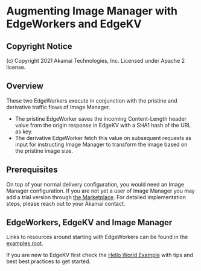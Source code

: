 # Augmenting Image Manager with EdgeWorkers and EdgeKV

## Copyright Notice
(c) Copyright 2021 Akamai Technologies, Inc. Licensed under Apache 2 license.

## Overview
These two EdgeWorkers execute in conjunction with the pristine and derivative traffic flows of Image Manager.

- The pristine EdgeWorker saves the incoming Content-Length header value from the origin response in EdgeKV with a SHA1 hash of the URL as key.
- The derivative EdgeWorker fetch this value on subsequent requests as input for instructing Image Manager to transform the image based on the pristine image size.

## Prerequisites
On top of your normal delivery configuration, you would need an Image Manager configuration. If you are not yet a user of Image Manager you may add a trial version through [the Marketplace](https://control.akamai.com/apps/marketplace-ui/#/home). For detailed implementation steps, please reach out to your Akamai contact.

## EdgeWorkers, EdgeKV and Image Manager
Links to resources around starting with EdgeWorkers can be found in the [examples root](https://github.com/akamai/edgeworkers-examples). 

If you are new to EdgeKV first check the [Hello World Example](https://github.com/akamai/edgeworkers-examples/tree/master/edgekv/examples/hello-world) with tips and best best practices to get started.
